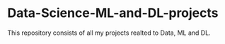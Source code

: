 # Data-Science-ML-and-DL-projects

This repository consists of all my projects realted to Data, ML and DL. 
